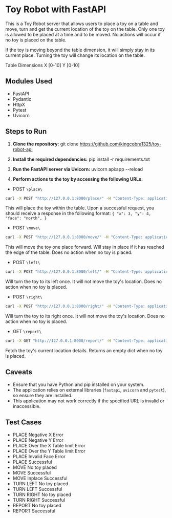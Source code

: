 # Toy Robot with FastAPI

This is a Toy Robot server that allows users to place a toy on a table and move, turn and get the current location
of the toy on the table. Only one toy is allowed to be placed at a time and to be moved. No actions will occur if
no toy is placed on the table.

If the toy is moving beyond the table dimension, it will simply stay in its current place. Turning the toy will change
its location on the table.

Table Dimensions
X [0-10]
Y [0-10]

## Modules Used

- FastAPI
- Pydantic
- HttpX
- Pytest
- Uvicorn

## Steps to Run

1. **Clone the repository:**
git clone https://github.com/kingcobra1325/toy-robot-api


3. **Install the required dependencies:**
pip install -r requirements.txt


4. **Run the FastAPI server via Uvicorn:**
uvicorn api:app --reload


5. **Perform actions to the toy by accessing the following URLs.**

- POST `\place\`
```bash
curl -X POST "http://127.0.0.1:8000/place/" -H "Content-Type: application/json" -d '{"x": 3, "y": 4, "face": "NORTH"}'
```

This will place the toy within the table. Upon a successful request, you should receive a response in the following format:
`{
  "x": 3,
  "y": 4,
  "face": "north",
}`

- POST `\move\`
```bash
curl -X POST "http://127.0.0.1:8000/move/" -H "Content-Type: application/json"
```

This will move the toy one place forward. Will stay in place if it has reached the edge of the table.
Does no action when no toy is placed.


- POST `\left\`
```bash
curl -X POST "http://127.0.0.1:8000/left/" -H "Content-Type: application/json"
```

Will turn the toy to its left once. It will not move the toy's location.
Does no action when no toy is placed.


- POST `\right\`
```bash
curl -X POST "http://127.0.0.1:8000/right/" -H "Content-Type: application/json"
```

Will turn the toy to its right once. It will not move the toy's location.
Does no action when no toy is placed.


- GET `\report\`
```bash
curl -X GET "http://127.0.0.1:8000/report/" -H "Content-Type: application/json"
```

Fetch the toy's current location details.
Returns an empty dict when no toy is placed.



## Caveats

- Ensure that you have Python and pip installed on your system.
- The application relies on external libraries (`fastapi`, `uvicorn` and `pytest`), so ensure they are installed.
- This application may not work correctly if the specified URL is invalid or inaccessible.

## Test Cases

- PLACE Negative X Error
- PLACE Negative Y Error
- PLACE Over the X Table limit Error
- PLACE Over the Y Table limit Error
- PLACE Invalid Face Error
- PLACE Successful
- MOVE No toy placed
- MOVE Successful
- MOVE Inplace Successful
- TURN LEFT No toy placed
- TURN LEFT Successful
- TURN RIGHT No toy placed
- TURN RIGHT Successful
- REPORT No toy placed
- REPORT Successful